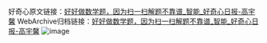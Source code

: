 好奇心原文链接：[好好做数学题，因为扫一扫解题不靠谱_智能_好奇心日报-高宇馨](https://www.qdaily.com/articles/3029.html)
WebArchive归档链接：[好好做数学题，因为扫一扫解题不靠谱_智能_好奇心日报-高宇馨](http://web.archive.org/web/20190623151429/https://www.qdaily.com/articles/3029.html)
![image](http://ww3.sinaimg.cn/large/007d5XDply1g3v6iaqy63j30u03984qp)